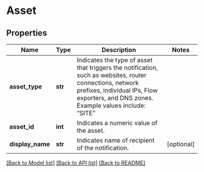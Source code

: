 # Asset

## Properties
Name | Type | Description | Notes
------------ | ------------- | ------------- | -------------
**asset_type** | **str** | Indicates the type of asset that triggers the notification, such as websites, router connections, network prefixes, individual IPs, Flow exporters, and DNS zones. Example values include: “SITE” | 
**asset_id** | **int** | Indicates a numeric value of the asset. | 
**display_name** | **str** | Indicates name of recipient of the notification. | [optional] 

[[Back to Model list]](../README.md#documentation-for-models) [[Back to API list]](../README.md#documentation-for-api-endpoints) [[Back to README]](../README.md)

